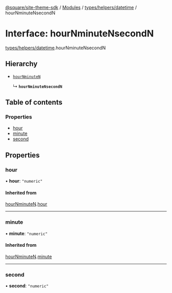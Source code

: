 [@square/site-theme-sdk](../GettingStarted.md) / [Modules](../modules.md) / [types/helpers/datetime](../modules/types_helpers_datetime.md) / hourNminuteNsecondN

# Interface: hourNminuteNsecondN

[types/helpers/datetime](../modules/types_helpers_datetime.md).hourNminuteNsecondN

## Hierarchy

- [`hourNminuteN`](types_helpers_datetime.hourNminuteN.md)

  ↳ **`hourNminuteNsecondN`**

## Table of contents

### Properties

- [hour](types_helpers_datetime.hourNminuteNsecondN.md#hour)
- [minute](types_helpers_datetime.hourNminuteNsecondN.md#minute)
- [second](types_helpers_datetime.hourNminuteNsecondN.md#second)

## Properties

### hour

• **hour**: ``"numeric"``

#### Inherited from

[hourNminuteN](types_helpers_datetime.hourNminuteN.md).[hour](types_helpers_datetime.hourNminuteN.md#hour)

___

### minute

• **minute**: ``"numeric"``

#### Inherited from

[hourNminuteN](types_helpers_datetime.hourNminuteN.md).[minute](types_helpers_datetime.hourNminuteN.md#minute)

___

### second

• **second**: ``"numeric"``
